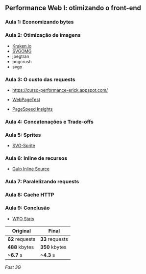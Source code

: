 ## Performance Web I: otimizando o front-end

### Aula 1: Economizando bytes

### Aula 2: Otimização de imagens

- [Kraken.io](https://kraken.io/web-interface)
- [SVGOMG](https://jakearchibald.github.io/svgomg/)
- jpegtran
- pngcrush
- svgo

### Aula 3: O custo das requests

- https://curso-performance-erick.appspot.com/

- [WebPageTest](http://www.webpagetest.org/)
- [PageSpeed Insights](https://developers.google.com/speed/pagespeed/insights/)

### Aula 4: Concatenações e Trade-offs

### Aula 5: Sprites

- [SVG-Sprite](https://github.com/svg-sprite/svg-sprite/blob/main/docs/command-line.md)

### Aula 6: Inline de recursos

- [Gulp Inline Source](https://github.com/fmal/gulp-inline-source)

### Aula 7: Paralelizando requests

### Aula 8: Cache HTTP

### Aula 9: Conclusão

- [WPO Stats](https://wpostats.com/)


| Original | Final |
| -------- | -------- |
| **62** requests | **33** requests |
| **488** kbytes | **350** kbytes |
| **~6.7** s |  **~4.3** s |

_Fast 3G_